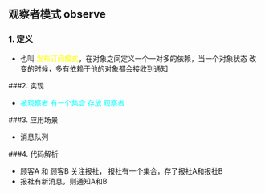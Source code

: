 ## 观察者模式 observe

### 1. 定义
- 也叫 <font color=Yellow>发布订阅模式</font>，在对象之间定义一个一对多的依赖，当一个对象状态
改变的时候，多有依赖于他的对象都会接收到通知

###2. 实现
-  <font color=Cyan>被观察者 有一个集合 存放 观察者</font>

###3. 应用场景
- 消息队列

###4. 代码解析
- 顾客A 和 顾客B 关注报社， 报社有一个集合，存了报社A和报社B
- 报社有新消息，则通知A和B
